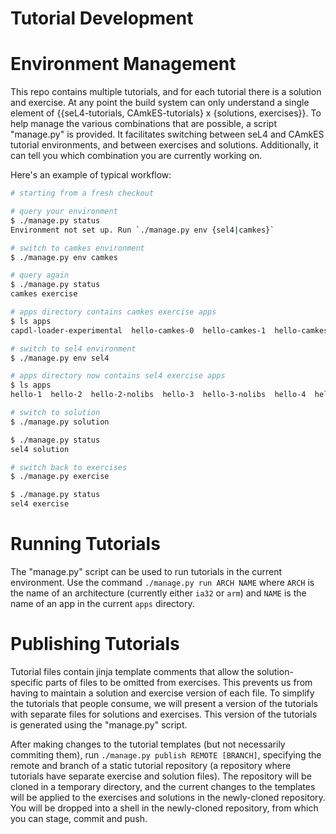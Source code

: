 Tutorial Development
====================

# Environment Management

This repo contains multiple tutorials, and for each tutorial there is a solution
and exercise. At any point the build system can only understand a single element
of {{seL4-tutorials, CAmkES-tutorials} x {solutions, exercises}}. To help manage
the various combinations that are possible, a script "manage.py" is provided. It
facilitates switching between seL4 and CAmkES tutorial environments, and between
exercises and solutions. Additionally, it can tell you which combination you are
currently working on.

Here's an example of typical workflow:

```bash
# starting from a fresh checkout

# query your environment
$ ./manage.py status
Environment not set up. Run `./manage.py env {sel4|camkes}`

# switch to camkes environment
$ ./manage.py env camkes

# query again
$ ./manage.py status
camkes exercise

# apps directory contains camkes exercise apps
$ ls apps
capdl-loader-experimental  hello-camkes-0  hello-camkes-1  hello-camkes-2  hello-camkes-timer

# switch to sel4 environment
$ ./manage.py env sel4

# apps directory now contains sel4 exercise apps
$ ls apps
hello-1  hello-2  hello-2-nolibs  hello-3  hello-3-nolibs  hello-4  hello-4-app  hello-timer  hello-timer-client

# switch to solution
$ ./manage.py solution

$ ./manage.py status
sel4 solution

# switch back to exercises
$ ./manage.py exercise

$ ./manage.py status
sel4 exercise
```

# Running Tutorials

The "manage.py" script can be used to run tutorials in the current environment.
Use the command `./manage.py run ARCH NAME` where `ARCH` is the name of an
architecture (currently either `ia32` or `arm`) and `NAME` is the name of an app
in the current `apps` directory.

# Publishing Tutorials

Tutorial files contain jinja template comments that allow the solution-specific
parts of files to be omitted from exercises. This prevents us from having to
maintain a solution and exercise version of each file. To simplify the tutorials
that people consume, we will present a version of the tutorials with separate
files for solutions and exercises. This version of the tutorials is generated
using the "manage.py" script.

After making changes to the tutorial templates (but not necessarily commiting
them), run `./manage.py publish REMOTE [BRANCH]`, specifying the remote and
branch of a static tutorial repository (a repository where tutorials have
separate exercise and solution files). The repository will be cloned in a
temporary directory, and the current changes to the templates will be applied to
the exercises and solutions in the newly-cloned repository. You will be dropped
into a shell in the newly-cloned repository, from which you can stage, commit
and push.
